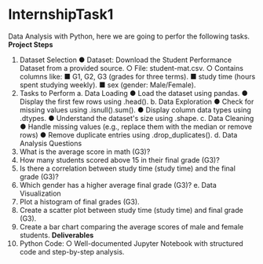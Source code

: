 # InternshipTask1
Data Analysis with Python, here we are going to perfor the following tasks.
**Project Steps**
1. Dataset Selection
  ● Dataset: Download the Student Performance Dataset from a provided source.
  ○ File: student-mat.csv.
  ○ Contains columns like:
  ■ G1, G2, G3 (grades for three terms).
  ■ study time (hours spent studying weekly).
  ■ sex (gender: Male/Female).
2. Tasks to Perform
a. Data Loading
  ● Load the dataset using pandas.
  ● Display the first few rows using .head().
b. Data Exploration
  ● Check for missing values using .isnull().sum().
  ● Display column data types using .dtypes.
  ● Understand the dataset's size using .shape.
c. Data Cleaning
  ● Handle missing values (e.g., replace them with the median or remove rows)
  ● Remove duplicate entries using .drop_duplicates().
d. Data Analysis Questions
  1. What is the average score in math (G3)?
  2. How many students scored above 15 in their final grade (G3)?
  3. Is there a correlation between study time (study time) and the final grade (G3)?
  4. Which gender has a higher average final grade (G3)?
e. Data Visualization
  1. Plot a histogram of final grades (G3).
  2. Create a scatter plot between study time (study time) and final grade (G3).
3. Create a bar chart comparing the average scores of male and female students.
**Deliverables**
1. Python Code:
○ Well-documented Jupyter Notebook with structured code and step-by-step
analysis.
